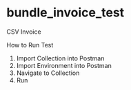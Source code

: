 # bundle_invoice_test
CSV Invoice

How to Run Test

1. Import Collection into Postman
2. Import Environment into Postman 
3. Navigate to Collection 
4. Run
